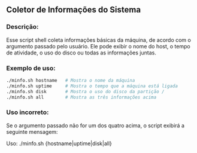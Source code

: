 ## Coletor de Informações do Sistema

### Descrição:

Esse script shell coleta informações básicas da máquina, de acordo com o argumento passado pelo usuário. Ele pode exibir o nome do host, o tempo de atividade, o uso do disco ou todas as informações juntas.

### Exemplo de uso:

```bash
./minfo.sh hostname   # Mostra o nome da máquina
./minfo.sh uptime     # Mostra o tempo que a máquina está ligada
./minfo.sh disk       # Mostra o uso do disco da partição /
./minfo.sh all        # Mostra as três informações acima
```

### Uso incorreto:

Se o argumento passado não for um dos quatro acima, o script exibirá a seguinte mensagem:

Uso: ./minfo.sh {hostname|uptime|disk|all}





